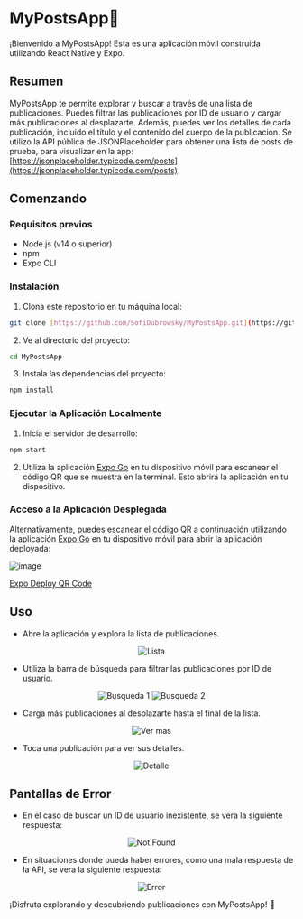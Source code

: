 # MyPostsApp💬

¡Bienvenido a MyPostsApp! Esta es una aplicación móvil construida utilizando React Native y Expo.

## Resumen

MyPostsApp te permite explorar y buscar a través de una lista de publicaciones. Puedes filtrar las publicaciones por ID de usuario y cargar más publicaciones al desplazarte. Además, puedes ver los detalles de cada publicación, incluido el título y el contenido del cuerpo de la publicación.
Se utilizo la API pública de JSONPlaceholder para obtener una lista de posts de prueba, para visualizar en la app: [https://jsonplaceholder.typicode.com/posts](https://jsonplaceholder.typicode.com/posts)

## Comenzando

### Requisitos previos

- Node.js (v14 o superior)
- npm 
- Expo CLI

### Instalación

1. Clona este repositorio en tu máquina local:

```bash
git clone [https://github.com/SofiDubrowsky/MyPostsApp.git](https://github.com/SofiDubrowsky/MyPostsApp.git)
```

2. Ve al directorio del proyecto:
   
```bash
cd MyPostsApp
```

3. Instala las dependencias del proyecto:
   
```bash
npm install
```

### Ejecutar la Aplicación Localmente

1. Inicia el servidor de desarrollo:
   
```bash
npm start
```

2. Utiliza la aplicación [Expo Go](https://play.google.com/store/apps/details?id=host.exp.exponent) en tu dispositivo móvil para escanear el código QR que se muestra en la terminal. Esto abrirá la aplicación en tu dispositivo.

### Acceso a la Aplicación Desplegada

Alternativamente, puedes escanear el código QR a continuación utilizando la aplicación [Expo Go](https://play.google.com/store/apps/details?id=host.exp.exponent) en tu dispositivo móvil para abrir la aplicación deployada:

![image](https://github.com/SofiDubrowsky/MyPostsApp/assets/94505828/e9d0b8b5-15b6-4c5d-9f66-d7997782fcbc)

[Expo Deploy QR Code](https://expo.dev/@sofidubrowsky/mypostsapp?serviceType=classic&distribution=expo-go)

## Uso

- Abre la aplicación y explora la lista de publicaciones.
<p align="center">
  <img src="https://github.com/SofiDubrowsky/MyPostsApp/assets/94505828/68efcb03-b611-4ec5-868e-dfb19b0edde7" alt="Lista">
</p>

- Utiliza la barra de búsqueda para filtrar las publicaciones por ID de usuario.
<p align="center">
  <img src="https://github.com/SofiDubrowsky/MyPostsApp/assets/94505828/13046e0c-47d3-4870-b526-8f9788c2624a" alt="Busqueda 1">
  <img src="https://github.com/SofiDubrowsky/MyPostsApp/assets/94505828/6943df1a-873e-4164-a0d0-b0612d0687e8" alt="Busqueda 2">
</p>
 
- Carga más publicaciones al desplazarte hasta el final de la lista.
<p align="center">
  <img src="https://github.com/SofiDubrowsky/MyPostsApp/assets/94505828/3496c9ce-4399-49a0-aa72-14fce676b5d3" alt="Ver mas">
</p>

- Toca una publicación para ver sus detalles.
<p align="center">
  <img src="https://github.com/SofiDubrowsky/MyPostsApp/assets/94505828/cac3106c-3744-4125-a01d-5660de5d12c8" alt="Detalle">
</p>

## Pantallas de Error 

- En el caso de buscar un ID de usuario inexistente, se vera la siguiente respuesta:
<p align="center">
  <img src="https://github.com/SofiDubrowsky/MyPostsApp/assets/94505828/b73504a3-a95b-49db-abd9-c55feb22a75a" alt="Not Found">
</p>

- En situaciones donde pueda haber errores, como una mala respuesta de la API, se vera la siguiente respuesta:
<p align="center">
  <img src="https://github.com/SofiDubrowsky/MyPostsApp/assets/94505828/ad31dd94-d5aa-41e9-ac9d-cce288f2cc23" alt="Error">
</p>

¡Disfruta explorando y descubriendo publicaciones con MyPostsApp! 🚀

